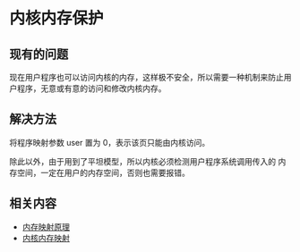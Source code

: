 # 内核内存保护

## 现有的问题

现在用户程序也可以访问内核的内存，这样极不安全，所以需要一种机制来防止用户程序，无意或有意的访问和修改内核内存。

## 解决方法

将程序映射参数 user 置为 0，表示该页只能由内核访问。

除此以外，由于用到了平坦模型，所以内核必须检测用户程序系统调用传入的 内存空间，一定在用户的内存空间，否则也需要报错。

## 相关内容

- [内存映射原理](../05%20内存管理/041%20内存映射原理.md)
- [内核内存映射](../05%20内存管理/042%20内核内存映射.md)

